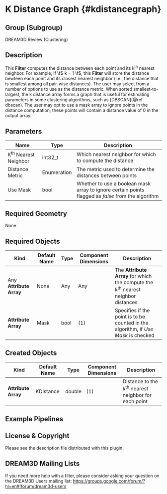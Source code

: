 K Distance Graph {#kdistancegraph}
=============

## Group (Subgroup) ##

DREAM3D Review (Clustering)

## Description ##

This **Filter** computes the distance between each point and its k<sup>th</sup> nearest neighbor.  For example, if \f$ k = 1 \f$, this **Filter** will store the distance bewteen each point and its closest nearest neighbor (i.e., the distance that is smallest among all pair-wise distances).  The user may select from a number of options to use as the distance metric.  When sorted smallest-to-largest, the k distance array forms a graph that is useful for estimating parameters in some clustering algorithms, such as [DBSCAN](@ref dbscan).  The user may opt to use a mask array to ignore points in the distance computation; these points will contain a distance value of 0 in the output array.

## Parameters ##

| Name | Type | Description |
|------|------|-------------|
| K<sup>th</sup> Nearest Neighbor | int32_t | Which nearest neighbor for which to compute the distance |
| Distance Metric | Enumeration | The metric used to determine the distances between points |
| Use Mask | bool | Whether to use a boolean mask array to ignore certain points flagged as _false_ from the algorithm |

## Required Geometry ###

None

## Required Objects ##

| Kind | Default Name | Type | Component Dimensions | Description |
|------|--------------|------|----------------------|-------------|
| Any **Attribute Array** | None | Any| Any | The **Attribute Array** for which the compute the k<sup>th</sup> nearest neighbor distances |
| **Attribute Array** | Mask | bool | (1) | Specifies if the point is to be counted in the algorithm, if _Use Mask_ is checked |

## Created Objects ##

| Kind | Default Name | Type | Component Dimensions | Description |
|------|--------------|------|----------------------|-------------|
| **Attribute Array** | KDistance | double | (1) | Distance to the k<sup>th</sup> nearest neighbor for each point  |

## Example Pipelines ##



## License & Copyright ##

Please see the description file distributed with this plugin.

## DREAM3D Mailing Lists ##

If you need more help with a filter, please consider asking your question on the DREAM3D Users mailing list:
https://groups.google.com/forum/?hl=en#!forum/dream3d-users


